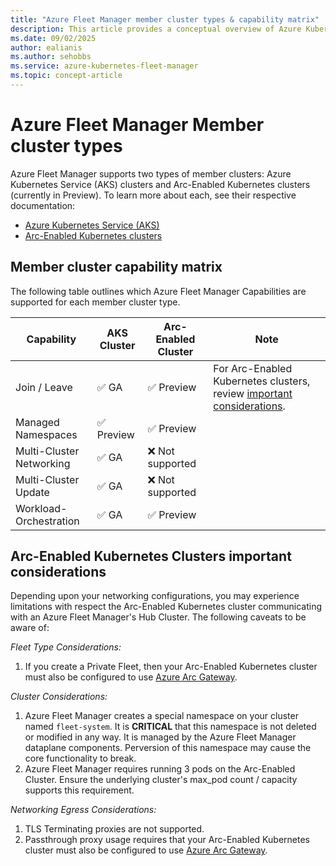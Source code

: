 ```yaml
---
title: "Azure Fleet Manager member cluster types & capability matrix"
description: This article provides a conceptual overview of Azure Kubernetes Fleet Manager and member clusters.
ms.date: 09/02/2025
author: ealianis
ms.author: sehobbs
ms.service: azure-kubernetes-fleet-manager
ms.topic: concept-article
---
```


# Azure Fleet Manager Member cluster types

Azure Fleet Manager supports two types of member clusters: Azure Kubernetes Service (AKS) clusters and Arc-Enabled Kubernetes clusters (currently in Preview).
To learn more about each, see their respective documentation:

- [Azure Kubernetes Service (AKS)](https://learn.microsoft.com/azure/aks/)
- [Arc-Enabled Kubernetes clusters](https://learn.microsoft.com/en-us/azure/azure-arc/kubernetes/overview)

## Member cluster capability matrix

The following table outlines which Azure Fleet Manager Capabilities are supported for each member cluster type.

| Capability | AKS Cluster | Arc-Enabled Cluster | Note|
|-----|----|-----------| ----|
| Join / Leave    |✅ GA | ✅ Preview    | For Arc-Enabled Kubernetes clusters, review [important considerations](#arc-enabled-kubernetes-clusters-important-considerations). |
| Managed Namespaces | ✅ Preview  | ✅ Preview  | |
| Multi-Cluster Networking | ✅ GA| ❌ Not supported||
| Multi-Cluster Update |✅ GA | ❌ Not supported||
| Workload-Orchestration |✅ GA| ✅ Preview||

## Arc-Enabled Kubernetes Clusters important considerations

Depending upon your networking configurations, you may experience limitations with respect the Arc-Enabled Kubernetes cluster communicating with an Azure Fleet Manager's Hub Cluster. The following caveats to be aware of:

*Fleet Type Considerations:*

1. If you create a Private Fleet, then your Arc-Enabled Kubernetes cluster must also be configured to use [Azure Arc Gateway](https://learn.microsoft.com/azure/azure-arc/servers/arc-gateway).

*Cluster Considerations:*

1. Azure Fleet Manager creates a special namespace on your cluster named `fleet-system`. It is **CRITICAL** that this namespace is not deleted or modified in any way. It is managed by the Azure Fleet Manager dataplane components. Perversion of this namespace may cause the core functionality to break.
2. Azure Fleet Manager requires running 3 pods on the Arc-Enabled Cluster. Ensure the underlying cluster's max_pod count / capacity supports this requirement.

*Networking Egress Considerations:*

1. TLS Terminating proxies are not supported.
2. Passthrough proxy usage requires that your Arc-Enabled Kubernetes cluster must also be configured to use [Azure Arc Gateway](https://learn.microsoft.com/azure/azure-arc/servers/arc-gateway).
